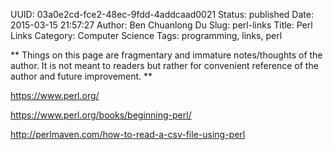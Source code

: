 UUID: 03a0e2cd-fce2-48ec-9fdd-4addcaad0021
Status: published
Date: 2015-03-15 21:57:27
Author: Ben Chuanlong Du
Slug: perl-links
Title: Perl Links
Category: Computer Science
Tags: programming, links, perl

**
Things on this page are
fragmentary and immature notes/thoughts of the author.
It is not meant to readers
but rather for convenient reference of the author and future improvement.
**

https://www.perl.org/

https://www.perl.org/books/beginning-perl/

http://perlmaven.com/how-to-read-a-csv-file-using-perl

